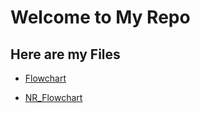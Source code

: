 # Welcome to My Repo



## Here are my Files

- [Flowchart](./Flowchart.html)

- [NR_Flowchart](./NR_Flowchart.html)

  





